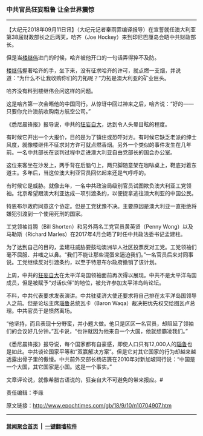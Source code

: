 ### 中共官员狂妄粗鲁 让全世界震惊
------------------------

<p>【大纪元2018年09月11日讯】（大纪元记者秦雨霏编译报导）在宣誓就任澳大利亚第38届财政部长之后两天，哈齐（Joe Hockey）来到印尼巴厘岛会晤中共财政部长。</p>
<p>但是当<a href="http://www.epochtimes.com/gb/tag/%E6%A5%BC%E7%BB%A7%E4%BC%9F.html">楼继伟</a>进门的时候，哈齐被他开口的一句话弄得猝不及防。</p>
<p><a href="http://www.epochtimes.com/gb/tag/%E6%A5%BC%E7%BB%A7%E4%BC%9F.html">楼继伟</a>握著哈齐的手，坐下来，没有征求哈齐的许可，就点燃一支烟，并说道：“为什么不让我收购你们的力拓呢？”力拓是澳大利亚的矿业巨头。</p>
<p>哈齐没有料到楼继伟会问这样的问题。</p>
<p>这是哈齐第一次会晤他的中国同行。从惊讶中回过神来之后，哈齐说：“好的——只要你允许澳航收购南方航空公司。”</p>
<p>《悉尼晨锋报》报导说，中共的<a href="http://www.epochtimes.com/gb/tag/%E7%8B%82%E5%A6%84%E8%87%AA%E5%A4%A7.html">狂妄自大</a>，达到令人头晕目眩的程度。</p>
<p>有时候它开出一个大报价，目的是为了镇住或恐吓对方。有时候它缺乏老派的绅士风度，就像楼继伟不征求对方许可就点燃香烟。另外一个类似的事件发生在几年前。一名中共部长在谈判过程中走进澳大利亚自由党部长的国会办公室。</p>
<p>这位来客坐在沙发上，两手背在后脑勺上，两只脚随意架在咖啡桌上，鞋底对着东道主。多年后，当这位澳大利亚官员回忆起来还是气呼呼的。</p>
<p>有时候它是威胁。就像去年，一名中共政治局级别官员试图欺负澳大利亚工党领袖。北京希望跟澳大利亚达成一项引渡条约，以便捉拿逃往澳大利亚的中国公民。</p>
<p>特恩布尔政府同意这个协定。但是工党犹豫不决。主要原因是澳大利亚一直拒绝将嫌犯引渡到一个使用死刑的国家。</p>
<p>工党领袖肖腾（Bill Shorten）和另外两名工党官员黄英贤（Penny Wong）以及马勒斯（Richard Marles）在2017年4月会晤了时任中共政法委书记孟建柱。</p>
<p>为了达到自己的目的，孟建柱威胁要鼓动澳洲华人社区投票反对工党。工党领袖们毫不屈服、并嗤之以鼻。“我们不能让那些混蛋来逼迫我们。”一名官员后来对同事说。工党继续反对引渡条约，以至于特恩布尔政府撤销了该计划。</p>
<p>上周，中共的<a href="http://www.epochtimes.com/gb/tag/%E7%8B%82%E5%A6%84%E8%87%AA%E5%A4%A7.html">狂妄自大</a>在太平洋岛国领袖面前再次得以展现。中共不是太平洋岛国成员，但是被赋予“对话伙伴”的地位，被允许参加太平洋岛屿论坛。</p>
<p>不料，中共代表要求发表演讲。中共驻斐济大使还要求将自己排在太平洋岛国领导人之前。但是论坛主席<a href="http://www.epochtimes.com/gb/tag/%E7%91%99%E9%B2%81.html">瑙鲁</a>总统瓦卡（Baron Waqa）裁决把优先权交给图瓦卢总理。中共官员于是愤然离场。</p>
<p>“他坚持，而且表现十分野蛮，并小题大做。他只是区区一名官员，却阻延了领袖们的会议好几分钟。”瓦卡说，“也许就因为他来自一个大国，他就想霸凌我们。”</p>
<p>《悉尼晨锋报》报导说，每个国家都有自豪感，即使人口只有12,000人的<a href="http://www.epochtimes.com/gb/tag/%E7%91%99%E9%B2%81.html">瑙鲁</a>也是如此。中共谈论国家平等和“双赢解决方案”。但是它对其它国家的行为却越来越透露出骨子里的傲慢。中共前外交部长杨洁篪在2010年对新加坡同行说：“中国是一个大国，其它国家是小国。这是一个事实。”</p>
<p>文章评论说，就像希腊古语说的，狂妄自大不可避免的带来报应。#</p>
<p>责任编辑：李缘</p>

原文链接：http://www.epochtimes.com/gb/18/9/10/n10704907.htm


------------------------
#### [禁闻聚合首页](https://github.com/gfw-breaker/banned-news/blob/master/README.md) &nbsp;|&nbsp;  [一键翻墙软件](https://github.com/gfw-breaker/nogfw/blob/master/README.md)